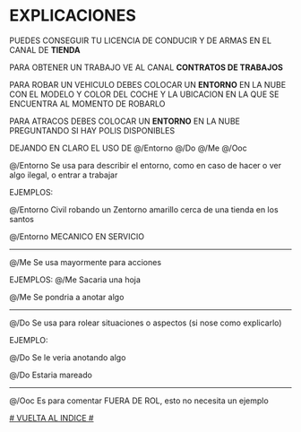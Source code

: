 # EXPLICACIONES

PUEDES CONSEGUIR TU LICENCIA DE CONDUCIR Y DE ARMAS EN EL CANAL DE **TIENDA**

PARA OBTENER UN TRABAJO VE AL CANAL **CONTRATOS DE TRABAJOS**

PARA ROBAR UN VEHICULO DEBES COLOCAR UN **ENTORNO** EN LA NUBE CON EL MODELO Y COLOR DEL COCHE Y LA UBICACION EN LA QUE SE ENCUENTRA AL MOMENTO DE ROBARLO

PARA ATRACOS DEBES COLOCAR UN **ENTORNO** EN LA NUBE PREGUNTANDO SI HAY POLIS DISPONIBLES



DEJANDO EN CLARO EL USO DE @/Entorno  @/Do @/Me @/Ooc

@/Entorno Se usa para describir el entorno, como en caso de hacer o ver algo ilegal, o entrar a trabajar

EJEMPLOS:

@/Entorno Civil robando un Zentorno amarillo cerca de una tienda en los santos

@/Entorno MECANICO EN SERVICIO

---------------------------------
@/Me Se usa mayormente para acciones 

EJEMPLOS:
@/Me Sacaria una hoja
 
@/Me Se pondria a anotar algo

---------------------------------
@/Do Se usa para rolear situaciones o aspectos (si nose como explicarlo)

EJEMPLO: 

@/Do Se le veria anotando algo

@/Do Estaria mareado

---------------------------------

@/Ooc Es para comentar FUERA DE ROL, esto no necesita un ejemplo


[# VUELTA AL INDICE #](https://theredbladeclan.github.io/Beta-y-TRBC-RP/PAG00/)
